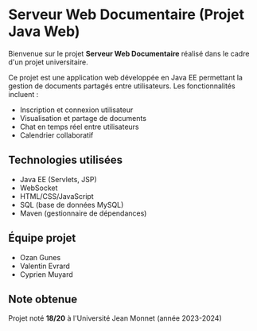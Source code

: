 # Serveur Web Documentaire (Projet Java Web)

Bienvenue sur le projet **Serveur Web Documentaire** réalisé dans le cadre d'un projet universitaire.

Ce projet est une application web développée en Java EE permettant la gestion de documents partagés entre utilisateurs.
Les fonctionnalités incluent :
- Inscription et connexion utilisateur
- Visualisation et partage de documents
- Chat en temps réel entre utilisateurs
- Calendrier collaboratif

## Technologies utilisées

- Java EE (Servlets, JSP)
- WebSocket
- HTML/CSS/JavaScript
- SQL (base de données MySQL)
- Maven (gestionnaire de dépendances)

## Équipe projet

- Ozan Gunes
- Valentin Evrard
- Cyprien Muyard

## Note obtenue

Projet noté **18/20** à l'Université Jean Monnet (année 2023-2024)

